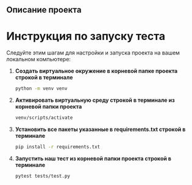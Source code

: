 ## Описание проекта

# Инструкция по запуску теста
Следуйте этим шагам для настройки и запуска проекта на вашем локальном компьютере:

1. **Создать виртуальное окружение в корневой папке проекта строкой в терминале**
    ```bash
    python -m venv venv
2. **Активировать виртуальную среду строкой в терминале из корневой папки проекта**
    ```bash
   venv/scripts/activate
3. **Установить все пакеты указанные в requirements.txt строкой в терминале**
    ```bash
   pip install -r requirements.txt
4. **Запустить наш тест из корневой папки проекта строкой в терминале**
    ```bash
   pytest tests/test.py
